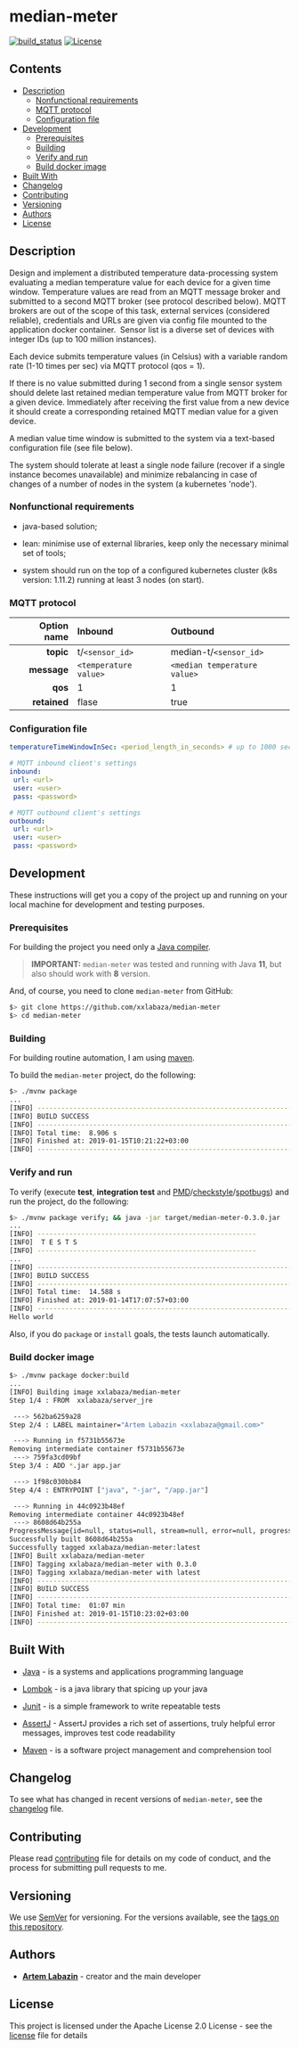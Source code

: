 # median-meter

[![build_status](https://travis-ci.org/xxlabaza/median-meter.svg?branch=master)](https://travis-ci.org/xxlabaza/median-meter)
[![License](http://img.shields.io/:license-apache-brightgreen.svg)](http://www.apache.org/licenses/LICENSE-2.0.html)

## Contents

- [Description](#description)
  - [Nonfunctional requirements](#nonfunctional-requirements)
  - [MQTT protocol](#mqtt-protocol)
  - [Configuration file](#configuration-file)
- [Development](#development)
  - [Prerequisites](#prerequisites)
  - [Building](#building)
  - [Verify and run](#verify-and-run)
  - [Build docker image](#build-docker-image)
- [Built With](#built-with)
- [Changelog](#changelog)
- [Contributing](#contributing)
- [Versioning](#versioning)
- [Authors](#authors)
- [License](#license)

## Description

Design and implement a distributed temperature data-processing system evaluating a median temperature value for each device for a given time window. Temperature values are read from an MQTT message broker and submitted to a second MQTT broker (see protocol described below). MQTT brokers are out of the scope of this task, external services (considered reliable), credentials and URLs are given via config file mounted to the application docker container.
​
Sensor list is a diverse set of devices with integer IDs (up to 100 million instances).

Each device submits temperature values (in Celsius) with a variable random rate (1-10 times per sec) via MQTT protocol (qos = 1).

If there is no value submitted during 1 second from a single sensor system should delete last retained median temperature value from MQTT broker for a given device. Immediately after receiving the first value from a new device it should create a corresponding retained MQTT median value for a given device.

A median value time window is submitted to the system via a text-based configuration file (see file below).

The system should tolerate at least a single node failure (recover if a single instance becomes unavailable) and minimize rebalancing in case of changes of a number of nodes in the system (a kubernetes 'node').
​

### Nonfunctional requirements

- java-based solution;

- lean: minimise use of external libraries, keep only the necessary minimal set of tools;

- system should run on the top of a configured kubernetes cluster (k8s version: 1.11.2) running at least 3 nodes (on start).

### MQTT protocol

| Option name  | Inbound               | Outbound                     |
|-------------:|:----------------------|:-----------------------------|
| **topic**    | t/`<sensor_id>`       | median-t/`<sensor_id>`       |
| **message**  | `<temperature value>` | `<median temperature value>` |
| **qos**      | 1                     | 1                            |
| **retained** | flase                 | true                         |

### Configuration file

```yaml
temperatureTimeWindowInSec: <period_length_in_seconds> # up to 1000 seconds

# MQTT inbound client's settings
inbound:
 url: <url>
 user: <user>
 pass: <password>

# MQTT outbound client's settings
outbound:
 url: <url>
 user: <user>
 pass: <password>
```

## Development

These instructions will get you a copy of the project up and running on your local machine for development and testing purposes.

### Prerequisites

For building the project you need only a [Java compiler](http://www.oracle.com/technetwork/java/javase/downloads/index.html).

> **IMPORTANT:** `median-meter` was tested and running with Java **11**, but also should work with **8** version.

And, of course, you need to clone `median-meter` from GitHub:

```bash
$> git clone https://github.com/xxlabaza/median-meter
$> cd median-meter
```

### Building

For building routine automation, I am using [maven](https://maven.apache.org).

To build the `median-meter` project, do the following:

```bash
$> ./mvnw package
...
[INFO] ------------------------------------------------------------------------
[INFO] BUILD SUCCESS
[INFO] ------------------------------------------------------------------------
[INFO] Total time:  8.906 s
[INFO] Finished at: 2019-01-15T10:21:22+03:00
[INFO] ------------------------------------------------------------------------
```

### Verify and run

To verify (execute **test**, **integration test** and [PMD](.codestyle/pmd.xml)/[checkstyle](.codestyle/checkstyle.xml)/[spotbugs](.codestyle/findbugs.xml)) and run the project, do the following:

```bash
$> ./mvnw package verify; && java -jar target/median-meter-0.3.0.jar
...
[INFO] -------------------------------------------------------
[INFO]  T E S T S
[INFO] -------------------------------------------------------
...
[INFO] ------------------------------------------------------------------------
[INFO] BUILD SUCCESS
[INFO] ------------------------------------------------------------------------
[INFO] Total time:  14.588 s
[INFO] Finished at: 2019-01-14T17:07:57+03:00
[INFO] ------------------------------------------------------------------------
Hello world
```

Also, if you do `package` or `install` goals, the tests launch automatically.

### Build docker image

```bash
$> ./mvnw package docker:build
...
[INFO] Building image xxlabaza/median-meter
Step 1/4 : FROM  xxlabaza/server_jre

 ---> 562ba6259a28
Step 2/4 : LABEL maintainer="Artem Labazin <xxlabaza@gmail.com>"

 ---> Running in f5731b55673e
Removing intermediate container f5731b55673e
 ---> 759fa3cd09bf
Step 3/4 : ADD *.jar app.jar

 ---> 1f98c030bb84
Step 4/4 : ENTRYPOINT ["java", "-jar", "/app.jar"]

 ---> Running in 44c0923b48ef
Removing intermediate container 44c0923b48ef
 ---> 8608d64b255a
ProgressMessage{id=null, status=null, stream=null, error=null, progress=null, progressDetail=null}
Successfully built 8608d64b255a
Successfully tagged xxlabaza/median-meter:latest
[INFO] Built xxlabaza/median-meter
[INFO] Tagging xxlabaza/median-meter with 0.3.0
[INFO] Tagging xxlabaza/median-meter with latest
[INFO] ------------------------------------------------------------------------
[INFO] BUILD SUCCESS
[INFO] ------------------------------------------------------------------------
[INFO] Total time:  01:07 min
[INFO] Finished at: 2019-01-15T10:23:02+03:00
[INFO] ------------------------------------------------------------------------
```

## Built With

- [Java](http://www.oracle.com/technetwork/java/javase) - is a systems and applications programming language

- [Lombok](https://projectlombok.org) - is a java library that spicing up your java

- [Junit](http://junit.org/junit4/) - is a simple framework to write repeatable tests

- [AssertJ](http://joel-costigliola.github.io/assertj/) - AssertJ provides a rich set of assertions, truly helpful error messages, improves test code readability

- [Maven](https://maven.apache.org) - is a software project management and comprehension tool

## Changelog

To see what has changed in recent versions of `median-meter`, see the [changelog](./CHANGELOG.md) file.

## Contributing

Please read [contributing](./CONTRIBUTING.md) file for details on my code of conduct, and the process for submitting pull requests to me.

## Versioning

We use [SemVer](http://semver.org/) for versioning. For the versions available, see the [tags on this repository](https://github.com/xxlabaza/median-meter/tags).

## Authors

- **[Artem Labazin](https://github.com/xxlabaza)** - creator and the main developer

## License

This project is licensed under the Apache License 2.0 License - see the [license](./LICENSE) file for details
